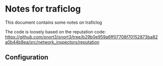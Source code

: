 # Notes for traficlog

This document contains some notes on traficlog

The code is loosely based on the reputation code: https://github.com/snort3/snort3/tree/b29b0e959a6ff07708f70152873ba82a0b44b8ea/src/network_inspectors/reputation

## Configuration


